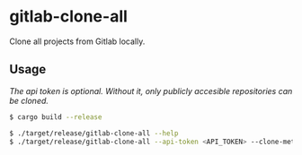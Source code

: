 # gitlab-clone-all

Clone all projects from Gitlab locally.

## Usage

*The api token is optional. Without it, only publicly accesible repositories can be cloned.*

```sh
$ cargo build --release

$ ./target/release/gitlab-clone-all --help
$ ./target/release/gitlab-clone-all --api-token <API_TOKEN> --clone-method=https --directory=/tmp/
```
